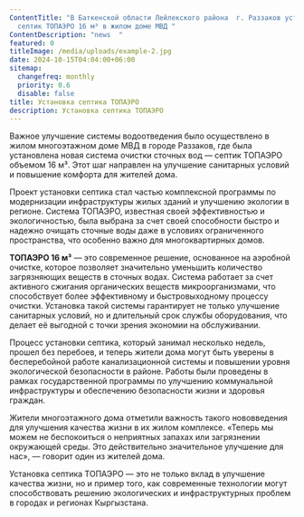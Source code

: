```yaml
---
ContentTitle: "В Баткенской области Лейлекского района  г. Раззаков установили
  септик ТОПАЭРО 16 м³ в жилом доме МВД "
ContentDescription: "news  "
featured: 0
titleImage: /media/uploads/example-2.jpg
date: 2024-10-15T04:04:00+06:00
sitemap:
  changefreq: monthly
  priority: 0.6
  disable: false
title: Установка септика ТОПАЭРО
description: Установка септика ТОПАЭРО
---
```

 Важное улучшение системы водоотведения было осуществлено в жилом многоэтажном доме МВД в городе Раззаков, где была установлена новая система очистки сточных вод — септик ТОПАЭРО объемом 16 м³. Этот шаг направлен на улучшение санитарных условий и повышение комфорта для жителей дома.

Проект установки септика стал частью комплексной программы по модернизации инфраструктуры жилых зданий и улучшению экологии в регионе. Система ТОПАЭРО, известная своей эффективностью и экологичностью, была выбрана за счет своей способности быстро и надежно очищать сточные воды даже в условиях ограниченного пространства, что особенно важно для многоквартирных домов.

**ТОПАЭРО 16 м³** — это современное решение, основанное на аэробной очистке, которое позволяет значительно уменьшить количество загрязняющих веществ в сточных водах. Система работает за счет активного сжигания органических веществ микроорганизмами, что способствует более эффективному и быстровыходному процессу очистки. Установка такой системы гарантирует не только улучшение санитарных условий, но и длительный срок службы оборудования, что делает её выгодной с точки зрения экономии на обслуживании.

Процесс установки септика, который занимал несколько недель, прошел без перебоев, и теперь жители дома могут быть уверены в бесперебойной работе канализационной системы и повышении уровня экологической безопасности в районе. Работы были проведены в рамках государственной программы по улучшению коммунальной инфраструктуры и обеспечению безопасности жизни и здоровья граждан.

Жители многоэтажного дома отметили важность такого нововведения для улучшения качества жизни в их жилом комплексе. «Теперь мы можем не беспокоиться о неприятных запахах или загрязнении окружающей среды. Это действительно значительное улучшение для нас», — говорит один из жителей дома.

Установка септика ТОПАЭРО — это не только вклад в улучшение качества жизни, но и пример того, как современные технологии могут способствовать решению экологических и инфраструктурных проблем в городах и регионах Кыргызстана.
